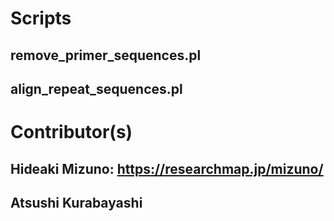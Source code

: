 # Scripts
## remove_primer_sequences.pl
## align_repeat_sequences.pl

# Contributor(s)
## Hideaki Mizuno: https://researchmap.jp/mizuno/
## Atsushi Kurabayashi
